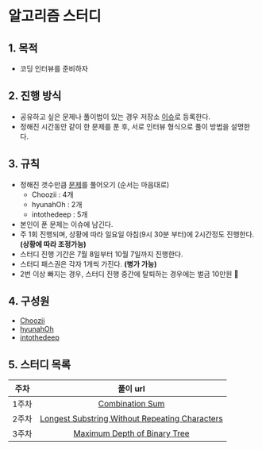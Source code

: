 # 알고리즘 스터디

## 1. 목적
- 코딩 인터뷰를 준비하자

## 2. 진행 방식
- 공유하고 싶은 문제나 풀이법이 있는 경우 저장소 [이슈](https://github.com/frontend-algo/into-the-deep/issues)로 등록한다.
- 정해진 시간동안 같이 한 문제를 푼 후, 서로 인터뷰 형식으로 풀이 방법을 설명한다.

## 3. 규칙
- 정해진 갯수만큼 [문제](https://www.teamblind.com/post/New-Year-Gift---Curated-List-of-Top-75-LeetCode-Questions-to-Save-Your-Time-OaM1orEU)를 풀어오기 (순서는 마음대로)
  - Choozii : 4개
  - hyunahOh : 2개
  - intothedeep : 5개
- 본인이 푼 문제는 이슈에 남긴다.
- 주 1회 진행되며, 상황에 따라 일요일 아침(9시 30분 부터)에 2시간정도 진행한다. **(상황에 따라 조정가능)**
- 스터디 진행 기간은 7월 8일부터 10월 7일까지 진행한다.
- 스터디 패스권은 각자 1개씩 가진다. **(병가 가능)**
- 2번 이상 빠지는 경우, 스터디 진행 중간에 탈퇴하는 경우에는 벌금 10만원 💸


## 4. 구성원
 - [Choozii](https://github.com/Choozii)
 - [hyunahOh](https://github.com/hyunahOh)
 - [intothedeep](https://github.com/intothedeep)

## 5. 스터디 목록

주차 | 풀이 url
:---: | :---: | 
1주차 | [Combination Sum](https://github.com/frontend-algo/into-the-deep/issues/5)
2주차 | [Longest Substring Without Repeating Characters](https://github.com/frontend-algo/into-the-deep/issues/11)
3주차 | [Maximum Depth of Binary Tree](https://github.com/frontend-algo/into-the-deep/issues/15)
